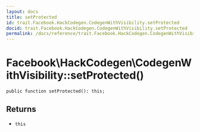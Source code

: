 ```yaml
---
layout: docs
title: setProtected
id: trait.Facebook.HackCodegen.CodegenWithVisibility.setProtected
docid: trait.Facebook.HackCodegen.CodegenWithVisibility.setProtected
permalink: /docs/reference/trait.Facebook.HackCodegen.CodegenWithVisibility.setProtected.md
---
```

# Facebook\\HackCodegen\\CodegenWithVisibility::setProtected()




``` Hack
public function setProtected(): this;
```




## Returns




+ ` this `